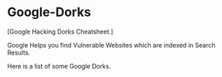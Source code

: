 # Google-Dorks
[Google Hacking Dorks Cheatsheet.]

Google Helps you find Vulnerable Websites which are indexed in Search Results.

Here is a list of some Google Dorks.
